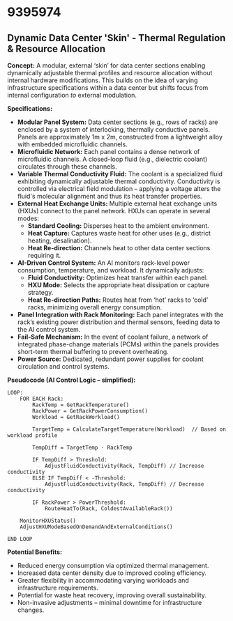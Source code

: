 # 9395974

## Dynamic Data Center 'Skin' - Thermal Regulation & Resource Allocation

**Concept:** A modular, external ‘skin’ for data center sections enabling dynamically adjustable thermal profiles and resource allocation without internal hardware modifications. This builds on the idea of varying infrastructure specifications within a data center but shifts focus from internal configuration *to* external modulation.

**Specifications:**

*   **Modular Panel System:**  Data center sections (e.g., rows of racks) are enclosed by a system of interlocking, thermally conductive panels. Panels are approximately 1m x 2m, constructed from a lightweight alloy with embedded microfluidic channels.
*   **Microfluidic Network:**  Each panel contains a dense network of microfluidic channels.  A closed-loop fluid (e.g., dielectric coolant) circulates through these channels.
*   **Variable Thermal Conductivity Fluid:** The coolant is a specialized fluid exhibiting dynamically adjustable thermal conductivity. Conductivity is controlled via electrical field modulation – applying a voltage alters the fluid's molecular alignment and thus its heat transfer properties.
*   **External Heat Exchange Units:**  Multiple external heat exchange units (HXUs) connect to the panel network. HXUs can operate in several modes:
    *   **Standard Cooling:** Disperses heat to the ambient environment.
    *   **Heat Capture:** Captures waste heat for other uses (e.g., district heating, desalination).
    *   **Heat Re-direction:**  Channels heat to other data center sections requiring it.
*   **AI-Driven Control System:** An AI monitors rack-level power consumption, temperature, and workload. It dynamically adjusts:
    *   **Fluid Conductivity:** Optimizes heat transfer within each panel.
    *   **HXU Mode:** Selects the appropriate heat dissipation or capture strategy.
    *   **Heat Re-direction Paths:** Routes heat from ‘hot’ racks to ‘cold’ racks, minimizing overall energy consumption.
*   **Panel Integration with Rack Monitoring:** Each panel integrates with the rack’s existing power distribution and thermal sensors, feeding data to the AI control system.
* **Fail-Safe Mechanism:** In the event of coolant failure, a network of integrated phase-change materials (PCMs) within the panels provides short-term thermal buffering to prevent overheating.
* **Power Source:** Dedicated, redundant power supplies for coolant circulation and control systems.

**Pseudocode (AI Control Logic – simplified):**

```
LOOP:
    FOR EACH Rack:
        RackTemp = GetRackTemperature()
        RackPower = GetRackPowerConsumption()
        Workload = GetRackWorkload()

        TargetTemp = CalculateTargetTemperature(Workload)  // Based on workload profile

        TempDiff = TargetTemp - RackTemp

        IF TempDiff > Threshold:
            AdjustFluidConductivity(Rack, TempDiff) // Increase conductivity
        ELSE IF TempDiff < -Threshold:
            AdjustFluidConductivity(Rack, TempDiff) // Decrease conductivity

        IF RackPower > PowerThreshold:
            RouteHeatTo(Rack, ColdestAvailableRack())

    MonitorHXUStatus()
    AdjustHXUModeBasedOnDemandAndExternalConditions()

END LOOP
```

**Potential Benefits:**

*   Reduced energy consumption via optimized thermal management.
*   Increased data center density due to improved cooling efficiency.
*   Greater flexibility in accommodating varying workloads and infrastructure requirements.
*   Potential for waste heat recovery, improving overall sustainability.
*   Non-invasive adjustments – minimal downtime for infrastructure changes.